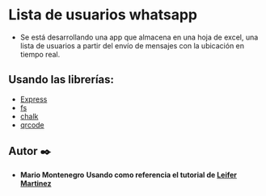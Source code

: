 # Lista de usuarios whatsapp

- Se está desarrollando una app que almacena en una hoja de excel,
  una lista de usuarios a partir del envío de mensajes con la ubicación en tiempo real.

## Usando las librerías:

- [Express](https://expressjs.com/es/)
- [fs](https://nodejs.org/api/fs.html)
- [chalk](https://www.npmjs.com/package/chalk)
- [qrcode](https://www.npmjs.com/package/qrcode)

## Autor ✒️

- **Mario Montenegro**
  **Usando como referencia el tutorial de [Leifer Martinez](https://www.youtube.com/watch?v=A_Xu0OR_HkE&t=1443s&ab_channel=LeiferMendez)**
